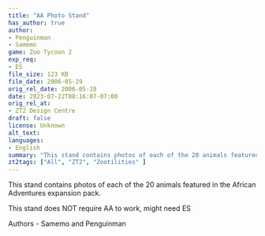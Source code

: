```yaml
---
title: "AA Photo Stand"
has_author: true
author: 
- Penguinman
- Samemo
game: Zoo Tycoon 2
exp_req: 
- ES
file_size: 123 KB
file_date: 2006-05-19
orig_rel_date: 2006-05-19
date: 2023-07-22T08:16:07-07:00
orig_rel_at: 
- ZT2 Design Centre
draft: false
license: Unknown
alt_text: 
languages:
- English
summary: "This stand contains photos of each of the 20 animals featured in the African Adventures expansion pack."
zt2tags: ["All", "ZT2", "Zootilities" ]
---
```


This stand contains photos of each of the 20 animals featured in the African Adventures expansion pack.

This stand does NOT require AA to work, might need ES

Authors - Samemo and Penguinman